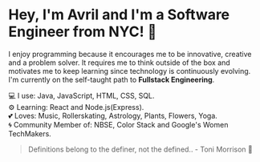 

# Hey, I'm Avril and I'm a Software Engineer from NYC! :nazar_amulet:

I enjoy programming because it encourages me to be innovative, creative and a problem solver. It requires 
me to think outside of the box and motivates me to keep learning since technology
is continuously evolving. I'm currently on the self-taught path to **Fullstack Engineering**. 


:computer: I use: Java, JavaScript, HTML, CSS, SQL.
<br>
:gear: Learning: React and Node.js(Express).
<br>
:two_hearts: Loves: Music, Rollerskating, Astrology, Plants, Flowers, Yoga.
<br>
:cyclone: Community Member of: NBSE, Color Stack and Google's Women TechMakers.



> Definitions belong to the definer, not the defined.. - Toni Morrison :rose:





